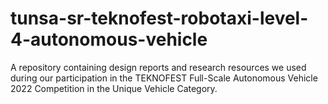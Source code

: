 # tunsa-sr-teknofest-robotaxi-level-4-autonomous-vehicle
A repository containing design reports and research resources we used during our participation in the TEKNOFEST Full-Scale Autonomous Vehicle 2022 Competition in the Unique Vehicle Category.
